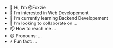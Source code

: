 - 👋 Hi, I’m @Foxzie
- 👀 I’m interested in Web Developement
- 🌱 I’m currently learning Backend Developement
- 💞️ I’m looking to collaborate on ...
- 📫 How to reach me ...
- 😄 Pronouns: ...
- ⚡ Fun fact: ...

<!---
Foxzie/Foxzie is a ✨ special ✨ repository because its `README.md` (this file) appears on your GitHub profile.
You can click the Preview link to take a look at your changes.
--->
